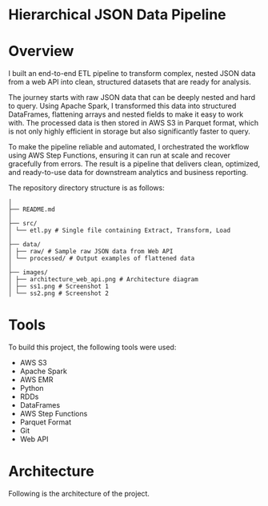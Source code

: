 # Hierarchical JSON Data Pipeline
# Overview
I built an end-to-end ETL pipeline to transform complex, nested JSON data from a web API into clean, structured datasets that are ready for analysis.

The journey starts with raw JSON data that can be deeply nested and hard to query. Using Apache Spark, I transformed this data into structured DataFrames, flattening arrays and nested fields to make it easy to work with. The processed data is then stored in AWS S3 in Parquet format, which is not only highly efficient in storage but also significantly faster to query.

To make the pipeline reliable and automated, I orchestrated the workflow using AWS Step Functions, ensuring it can run at scale and recover gracefully from errors. The result is a pipeline that delivers clean, optimized, and ready-to-use data for downstream analytics and business reporting.


The repository directory structure is as follows:
```hierarchical-json-data-pipeline/
│
├── README.md
│
├── src/
│ └── etl.py # Single file containing Extract, Transform, Load
│
├── data/
│ ├── raw/ # Sample raw JSON data from Web API
│ └── processed/ # Output examples of flattened data
│
├── images/
│ ├── architecture_web_api.png # Architecture diagram
│ ├── ss1.png # Screenshot 1
│ └── ss2.png # Screenshot 2

```
# Tools
To build this project, the following tools were used:
* AWS S3
* Apache Spark
* AWS EMR
* Python
* RDDs
* DataFrames
* AWS Step Functions
* Parquet Format
* Git
* Web API
# Architecture
Following is the architecture of the project.

